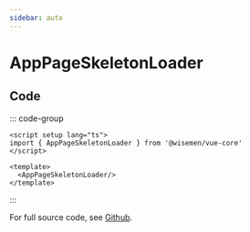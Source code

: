 ```yaml
---
sidebar: auto
---
```



# AppPageSkeletonLoader

<!-- @include: ./app-page-skeleton-loader-meta.md -->

## Code

::: code-group
```vue [Usage]
<script setup lang="ts">
import { AppPageSkeletonLoader } from '@wisemen/vue-core'
</script>
  
<template>
  <AppPageSkeletonLoader/>
</template>
```
:::

For full source code, see [Github](https://github.com/wisemen-digital/vue-core/blob/main/packages/components/src/components/skeleton-loader/AppPageSkeletonLoader.vue).